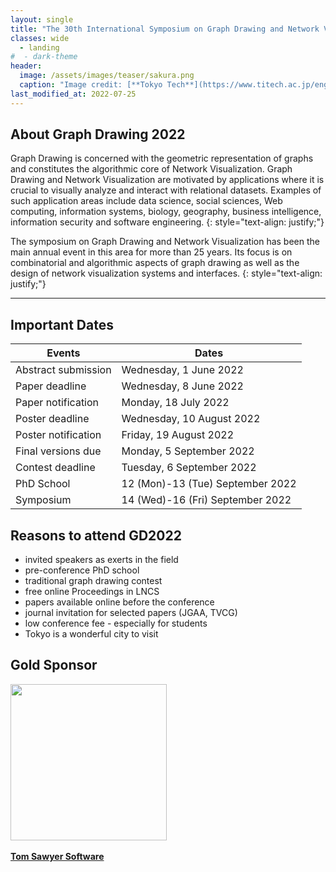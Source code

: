 ```yaml
---
layout: single
title: "The 30th International Symposium on Graph Drawing and Network Visualization"
classes: wide
  - landing
#  - dark-theme
header:
  image: /assets/images/teaser/sakura.png
  caption: "Image credit: [**Tokyo Tech**](https://www.titech.ac.jp/english)"
last_modified_at: 2022-07-25
---
```



## About Graph Drawing 2022

Graph Drawing is concerned with the geometric representation of graphs and constitutes the algorithmic core of Network Visualization. Graph Drawing and Network Visualization are motivated by applications where it is crucial to visually analyze and interact with relational datasets. Examples of such application areas include data science, social sciences, Web computing, information systems, biology, geography, business intelligence, information security and software engineering.
{: style="text-align: justify;"}

The symposium on Graph Drawing and Network Visualization has been the main annual event in this area for more than 25 years. Its focus is on combinatorial and algorithmic aspects of graph drawing as well as the design of network visualization systems and interfaces.
{: style="text-align: justify;"}


---

## Important Dates


| Events                      | Dates                                 |
|-----------------------------|---------------------------------------|
| Abstract submission	        | Wednesday, 1 June 2022                |
| Paper deadline		          | Wednesday, 8 June 2022                |
| Paper notification		      | Monday, 18 July 2022                  |
| Poster deadline		          | Wednesday, 10 August 2022             |
| Poster notification		      | Friday, 19 August 2022                |
| Final versions due		      | Monday, 5 September 2022              |
| Contest deadline	 	        | Tuesday, 6 September 2022             |
| PhD School		              | 12 (Mon)-13 (Tue) September 2022      |
| Symposium		                | 14 (Wed)-16 (Fri) September 2022      |

<!-- {% assign data = site.data.publicity %}
{% for date in data.ImportantDates %}
|{{ date.Event }} | {{ date.Date }}|
{% endfor %} -->


## Reasons to attend GD2022

- invited speakers as exerts in the field
- pre-conference PhD school
- traditional graph drawing contest
- free online Proceedings in LNCS
- papers available online before the conference
- journal invitation for selected papers (JGAA, TVCG)
- low conference fee - especially for students
- Tokyo is a wonderful city to visit

## Gold Sponsor

<a href="https://www.tomsawyer.com" target="_blank"><img src="../gd2022/assets/images/sponsor/Tom_Sawyer_Software.png" width="250" /></a><br /><br />
<a href="https://www.tomsawyer.com" target="_blank"><strong>Tom Sawyer Software</strong><br /></a>
